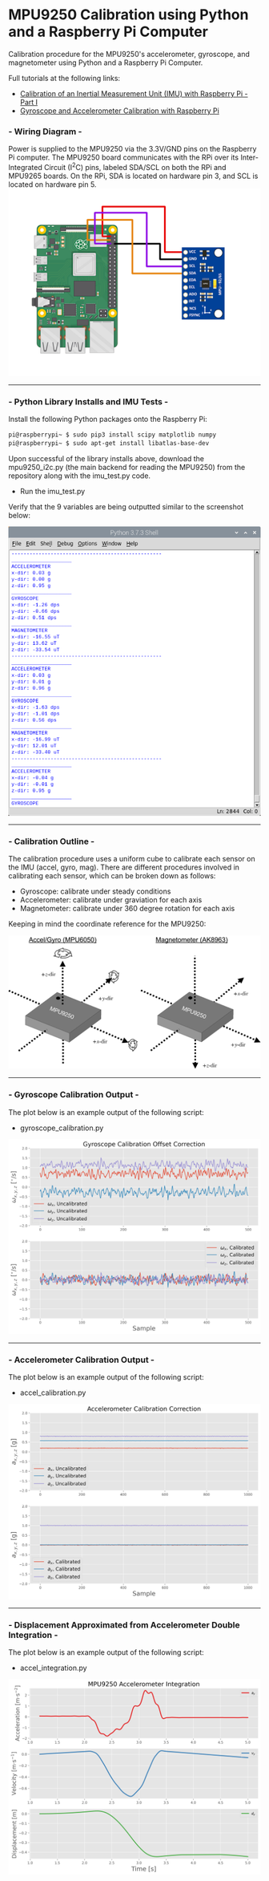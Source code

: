 # MPU9250 Calibration using Python and a Raspberry Pi Computer
Calibration procedure for the MPU9250's accelerometer, gyroscope, and magnetometer using Python and a Raspberry Pi Computer.

Full tutorials at the following links:
- [Calibration of an Inertial Measurement Unit (IMU) with Raspberry Pi - Part I](https://makersportal.com/blog/calibration-of-an-inertial-measurement-unit-with-raspberry-pi)
- [Gyroscope and Accelerometer Calibration with Raspberry Pi](https://makersportal.com/blog/calibration-of-an-inertial-measurement-unit-imu-with-raspberry-pi-part-ii)


### - Wiring Diagram - 

Power is supplied to the MPU9250 via the 3.3V/GND pins on the Raspberry Pi computer. The MPU9250 board communicates with the RPi over its Inter-Integrated Circuit (I<sup>2</sup>C) pins, labeled SDA/SCL on both the RPi and MPU9265 boards. On the RPi, SDA is located on hardware pin 3, and SCL is located on hardware pin 5. 
![Wiring diagram of MPU9250 to RPI4](./images/mpu9250_raspberry_pi_4_wiring_diagram.png)
___
### - Python Library Installs and IMU Tests - 
Install the following Python packages onto the Raspberry Pi:
```bash
pi@raspberrypi~ $ sudo pip3 install scipy matplotlib numpy
pi@raspberrypi~ $ sudo apt-get install libatlas-base-dev
```
Upon successful of the library installs above, download the mpu9250_i2c.py (the main backend for reading the MPU9250) from the repository along with the imu_test.py code. 

- Run the imu_test.py 

Verify that the 9 variables are being outputted similar to the screenshot below:

![MPU9250 Test Printout](./images/imu_test_printout.png)
___
### - Calibration Outline - 

The calibration procedure uses a uniform cube to calibrate each sensor on the IMU (accel, gyro, mag). There are different procedures involved in calibrating each sensor, which can be broken down as follows:

- Gyroscope: calibrate under steady conditions
- Accelerometer: calibrate under graviation for each axis
- Magnetometer: calibrate under 360 degree rotation for each axis

Keeping in mind the coordinate reference for the MPU9250:

![MPU9250 Coordinate References](./images/mpu6050_ak8963_drawing_coordinates.png)
___
### - Gyroscope Calibration Output - 

The plot below is an example output of the following script:
- gyroscope_calibration.py

![MPU9250 Gyro Output](./images/gyro_calibration_output_github.jpg)
___
### - Accelerometer Calibration Output - 

The plot below is an example output of the following script:
- accel_calibration.py

![MPU9250 Accel Output](./images/accel_calibration_output_white.jpg)

___
### - Displacement Approximated from Accelerometer Double Integration - 

The plot below is an example output of the following script:
- accel_integration.py

![MPU9250 Accel Output](./images/accel_veloc_displace_integration_white.png)

